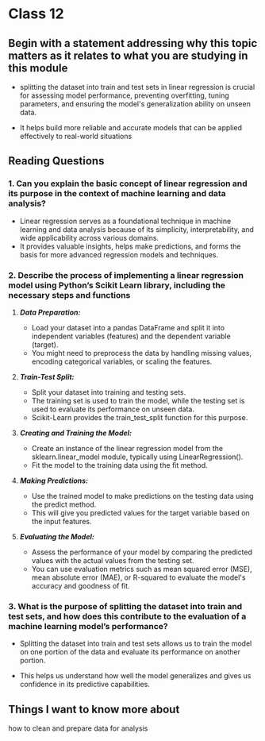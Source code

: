 
# Class 12

## Begin with a statement addressing why this topic matters as it relates to what you are studying in this module

* splitting the dataset into train and test sets in linear regression is crucial for assessing model performance, preventing overfitting, tuning parameters, and ensuring the model's generalization ability on unseen data.

* It helps build more reliable and accurate models that can be applied effectively to real-world situations

## Reading  Questions

### 1. Can you explain the basic concept of linear regression and its purpose in the context of machine learning and data analysis?

* Linear regression serves as a foundational technique in machine learning and data analysis because of its simplicity, interpretability, and wide applicability across various domains.
* It provides valuable insights, helps make predictions, and forms the basis for more advanced regression models and techniques.

### 2. Describe the process of implementing a linear regression model using Python’s Scikit Learn library, including the necessary steps and functions

1. ***Data Preparation:***

    * Load your dataset into a pandas DataFrame and split it into independent variables (features) and the dependent variable (target).
    * You might need to preprocess the data by handling missing values, encoding categorical variables, or scaling the features.

2. ***Train-Test Split:***

    * Split your dataset into training and testing sets.
    * The training set is used to train the model, while the testing set is used to evaluate its performance on unseen data.
    * Scikit-Learn provides the train_test_split function for this purpose.

3. ***Creating and Training the Model:***

    * Create an instance of the linear regression model from the sklearn.linear_model module, typically using LinearRegression().
    * Fit the model to the training data using the fit method.

4. ***Making Predictions:***

    * Use the trained model to make predictions on the testing data using the predict method.
    * This will give you predicted values for the target variable based on the input features.

5. ***Evaluating the Model:***

    * Assess the performance of your model by comparing the predicted values with the actual values from the testing set.
    * You can use evaluation metrics such as mean squared error (MSE), mean absolute error (MAE), or R-squared to evaluate the model's accuracy and goodness of fit.

### 3. What is the purpose of splitting the dataset into train and test sets, and how does this contribute to the evaluation of a machine learning model’s performance?

* Splitting the dataset into train and test sets allows us to train the model on one portion of the data and evaluate its performance on another portion.

* This helps us understand how well the model generalizes and gives us confidence in its predictive capabilities.

## Things I want to know more about

how to clean and prepare data for analysis
